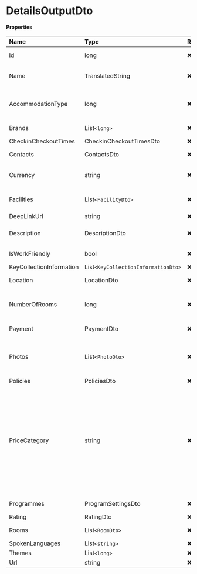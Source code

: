 # DetailsOutputDto

**Properties**

| Name                     | Type                                | Required | Description                                                                                                                                                                                                                                                                                                                                                                                                         |
| :----------------------- | :---------------------------------- | :------- | :------------------------------------------------------------------------------------------------------------------------------------------------------------------------------------------------------------------------------------------------------------------------------------------------------------------------------------------------------------------------------------------------------------------ |
| Id                       | long                                | ❌       | A signed integer number that uniquely identifies an accommodation property.                                                                                                                                                                                                                                                                                                                                         |
| Name                     | TranslatedString                    | ❌       | Translated description of this room. The maximum number of characters returned may be limited by contract.                                                                                                                                                                                                                                                                                                          |
| AccommodationType        | long                                | ❌       | A signed integer number that uniquely identifies an accommodation property type. Examples of accommodation types are: Apartment, Hostel, Hotel etc.                                                                                                                                                                                                                                                                 |
| Brands                   | List`<long>`                        | ❌       | A signed integer number that uniquely identifies an accommodation brand.                                                                                                                                                                                                                                                                                                                                            |
| CheckinCheckoutTimes     | CheckinCheckoutTimesDto             | ❌       |                                                                                                                                                                                                                                                                                                                                                                                                                     |
| Contacts                 | ContactsDto                         | ❌       | Contact information of the accommodation.                                                                                                                                                                                                                                                                                                                                                                           |
| Currency                 | string                              | ❌       | A three-letter code that uniquely identifies a monetary currency as defined by the ISO 4217 standard.                                                                                                                                                                                                                                                                                                               |
| Facilities               | List`<FacilityDto>`                 | ❌       | The list of facilities available in this property. Requires `{"extras":["facilities"]}`.                                                                                                                                                                                                                                                                                                                            |
| DeepLinkUrl              | string                              | ❌       | Deep link mobile app URL.                                                                                                                                                                                                                                                                                                                                                                                           |
| Description              | DescriptionDto                      | ❌       | Textual information about the accommodation. Requires `{"extras":["description"]}`.                                                                                                                                                                                                                                                                                                                                 |
| IsWorkFriendly           | bool                                | ❌       | Flags if this accommodation is work friendly.                                                                                                                                                                                                                                                                                                                                                                       |
| KeyCollectionInformation | List`<KeyCollectionInformationDto>` | ❌       |                                                                                                                                                                                                                                                                                                                                                                                                                     |
| Location                 | LocationDto                         | ❌       | All location related information of this accommodation property.                                                                                                                                                                                                                                                                                                                                                    |
| NumberOfRooms            | long                                | ❌       | Total number of rooms in the property. Please note that this is not an availability call and that this number is mostly used to determine the size and type of a property.                                                                                                                                                                                                                                          |
| Payment                  | PaymentDto                          | ❌       | Payment terms and conditions for this product.                                                                                                                                                                                                                                                                                                                                                                      |
| Photos                   | List`<PhotoDto>`                    | ❌       | List of photos for this accommodation property.The maximum number of photos returned may be limited by contract. Requires `{"extras":["photos"]}`. The photos are returned in no particular order.                                                                                                                                                                                                                  |
| Policies                 | PoliciesDto                         | ❌       | The policies for this product.                                                                                                                                                                                                                                                                                                                                                                                      |
| PriceCategory            | string                              | ❌       | Indicates the qualitative price reference (between $ and $$$$) on how expensive an accommodation is. Accommodations in the same city are sorted by ascending price (average per guest per night in the last month), the ones in the lowest 25 percentile are in category $, between 25 and 50 percentile are in category $$, between 50 and 75 percentile are in category $$$, remaining ones are in category $$$$. |
| Programmes               | ProgramSettingsDto                  | ❌       | Details of programmes undergone by the property.                                                                                                                                                                                                                                                                                                                                                                    |
| Rating                   | RatingDto                           | ❌       |                                                                                                                                                                                                                                                                                                                                                                                                                     |
| Rooms                    | List`<RoomDto>`                     | ❌       | The list of room types available at this property. Requires `{"extras":["rooms"]}`.                                                                                                                                                                                                                                                                                                                                 |
| SpokenLanguages          | List`<string>`                      | ❌       |                                                                                                                                                                                                                                                                                                                                                                                                                     |
| Themes                   | List`<long>`                        | ❌       |                                                                                                                                                                                                                                                                                                                                                                                                                     |
| Url                      | string                              | ❌       |                                                                                                                                                                                                                                                                                                                                                                                                                     |

<!-- This file was generated by liblab | https://liblab.com/ -->
